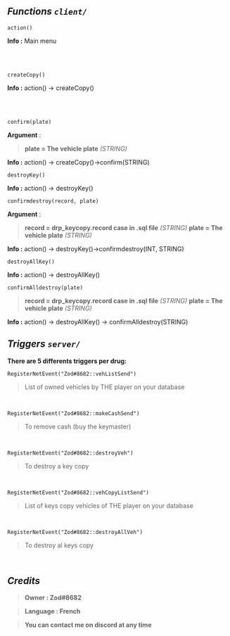 ## _Functions `client/`_<br/>

```
action()
```

  

**Info :** Main menu

<br/><br/>

  

```
createCopy()
```

  

**Info :** action() → createCopy()

<br/><br/>

  

```
confirm(plate)
```

**Argument** :<br/>

>  **plate = The vehicle plate**  _(STRING)_

  

**Info :** action() → createCopy()->confirm(STRING)
<br/>

```
destroyKey()
```

**Info :** action() → destroyKey()
<br/>

```
confirmdestroy(record, plate)
```

**Argument** :<br/>

>  **record = drp_keycopy.record case in .sql file**  _(STRING)_
>  **plate = The vehicle plate**  _(STRING)_

  

**Info :** action() → destroyKey()->confirmdestroy(INT, STRING)
<br/>

```
destroyAllKey()
```
  

**Info :** action() → destroyAllKey()
<br/>

```
confirmAlldestroy(plate)
```
  
>  **record = drp_keycopy.record case in .sql file**  _(STRING)_
>  **plate = The vehicle plate**  _(STRING)_

**Info :** action() → destroyAllKey() → confirmAlldestroy(STRING)
<br/>



## _Triggers `server/`_

**There are 5 differents triggers per drug:**

  

```
RegisterNetEvent("Zod#8682::vehListSend")
```

> List of owned vehicles by THE player on your database

  

<br/>

  

```
RegisterNetEvent("Zod#8682::makeCashSend")
```

> To remove cash (buy the keymaster)

  

<br/>

  

```
RegisterNetEvent("Zod#8682::destroyVeh")
```

> To destroy a key copy

  

<br/>



```
RegisterNetEvent("Zod#8682::vehCopyListSend")
```

> List of keys copy vehicles of THE player on your database

  

<br/>


```
RegisterNetEvent("Zod#8682::destroyAllVeh")
```

> To destroy al keys copy

  

<br/>

  

## _Credits_

>  **Owner : Zod#8682**  <br/>

>  **Language : French**  <br/>

>  **You can contact me on discord at any time**